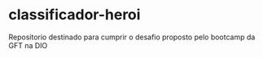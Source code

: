 # classificador-heroi
Repositorio destinado para cumprir o desafio proposto pelo bootcamp da GFT na DIO
